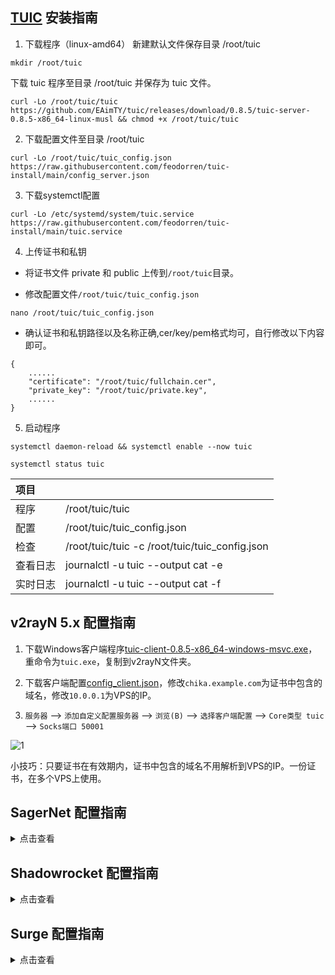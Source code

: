 ## [TUIC](https://github.com/EAimTY/tuic) 安装指南

1. 下载程序（linux-amd64）
新建默认文件保存目录 /root/tuic
```
mkdir /root/tuic
```
下载 tuic 程序至目录 /root/tuic 并保存为 tuic 文件。
```
curl -Lo /root/tuic/tuic https://github.com/EAimTY/tuic/releases/download/0.8.5/tuic-server-0.8.5-x86_64-linux-musl && chmod +x /root/tuic/tuic
```

2. 下载配置文件至目录 /root/tuic

```
curl -Lo /root/tuic/tuic_config.json https://raw.githubusercontent.com/feodorren/tuic-install/main/config_server.json
```

3. 下载systemctl配置

```
curl -Lo /etc/systemd/system/tuic.service https://raw.githubusercontent.com/feodorren/tuic-install/main/tuic.service
```

4. 上传证书和私钥

- 将证书文件 private 和 public 上传到`/root/tuic`目录。

- 修改配置文件`/root/tuic/tuic_config.json`
```
nano /root/tuic/tuic_config.json
```
- 确认证书和私钥路径以及名称正确,cer/key/pem格式均可，自行修改以下内容即可。
```
{
    ......
    "certificate": "/root/tuic/fullchain.cer",
    "private_key": "/root/tuic/private.key",
    ......
}
```
5. 启动程序

```
systemctl daemon-reload && systemctl enable --now tuic
```

```
systemctl status tuic
```

| 项目 | |
| :--- | :--- |
| 程序 | /root/tuic/tuic |
| 配置 | /root/tuic/tuic_config.json |
| 检查 | /root/tuic/tuic -c /root/tuic/tuic_config.json |
| 查看日志 | journalctl -u tuic --output cat -e |
| 实时日志 | journalctl -u tuic --output cat -f |

## v2rayN 5.x 配置指南

1. 下载Windows客户端程序[tuic-client-0.8.5-x86_64-windows-msvc.exe](https://github.com/EAimTY/tuic/releases/download/0.8.5/tuic-client-0.8.5-x86_64-windows-msvc.exe)，重命令为`tuic.exe`，复制到v2rayN文件夹。

2. 下载客户端配置[config_client.json](https://raw.githubusercontent.com/chika0801/tuic-install/main/config_client.json)，修改`chika.example.com`为证书中包含的域名，修改`10.0.0.1`为VPS的IP。

3. `服务器` ——> `添加自定义配置服务器` ——> `浏览(B)` ——> `选择客户端配置` ——> `Core类型 tuic` ——> `Socks端口 50001`

![1](https://user-images.githubusercontent.com/88967758/195763590-f035f90f-f228-4022-b318-770791c63b92.jpg)

小技巧：只要证书在有效期内，证书中包含的域名不用解析到VPS的IP。一份证书，在多个VPS上使用。

## SagerNet 配置指南

<details><summary>点击查看</summary>

| 选项 | 值 |
| :--- | :--- |
| 配置名称 |  |
| 服务器 | VPS的IP 或 域名 |
| 服务器端口 | 8443 |
| Token | chika |
| 应用层协议协商 | h3 |
| 证书（链） | 留空 |
| UDP Relay Mode | NATIVE |
| Congestion Controller | BBR |
| Disable SNI |不勾 |
| 服务器名称指示 | 证书中包含的域名 |
| Reduce RTT | 勾上 |

</details>

## Shadowrocket 配置指南

<details><summary>点击查看</summary>

| 选项 | 值 |
| :--- | :--- |
| 配置名称 |  |
| 类型 | TUIC |
| 地址 | VPS的IP 或 域名 |
| 端口 | 8443 |
| 密码 | chika |
| 模式 | bbr |
| 允许不安全 | 不选 |
| UDP转发 | 选上 |
| SNI | 证书中包含的域名 |
| ALPN | h3 |
| 备注 | 留空 |

</details>

## Surge 配置指南

<details><summary>点击查看</summary>

ProxyName = tuic, 域名, 8443, token=chika, alpn=h3

</details>
